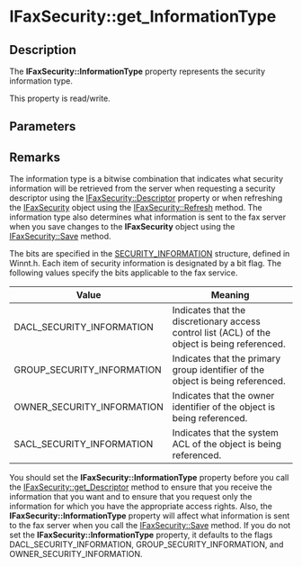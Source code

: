 # IFaxSecurity::get_InformationType

## Description

The **IFaxSecurity::InformationType** property represents the security information type.

This property is read/write.

## Parameters

## Remarks

The information type is a bitwise combination that indicates what security information will be retrieved from the server when requesting a security descriptor using the [IFaxSecurity::Descriptor](https://learn.microsoft.com/previous-versions/windows/desktop/api/faxcomex/nf-faxcomex-ifaxsecurity-get_descriptor) property or when refreshing the [IFaxSecurity](https://learn.microsoft.com/previous-versions/windows/desktop/api/faxcomex/nn-faxcomex-ifaxsecurity) object using the [IFaxSecurity::Refresh](https://learn.microsoft.com/previous-versions/windows/desktop/fax/-mfax-faxsecurity-refresh-vb) method. The information type also determines what information is sent to the fax server when you save changes to the **IFaxSecurity** object using the [IFaxSecurity::Save](https://learn.microsoft.com/previous-versions/windows/desktop/fax/-mfax-faxsecurity-save-vb) method.

The bits are specified in the [SECURITY_INFORMATION](https://learn.microsoft.com/windows/desktop/SecAuthZ/security-information) structure, defined in Winnt.h. Each item of security information is designated by a bit flag. The following values specify the bits applicable to the fax service.

| Value | Meaning |
| --- | --- |
| DACL_SECURITY_INFORMATION | Indicates that the discretionary access control list (ACL) of the object is being referenced. |
| GROUP_SECURITY_INFORMATION | Indicates that the primary group identifier of the object is being referenced. |
| OWNER_SECURITY_INFORMATION | Indicates that the owner identifier of the object is being referenced. |
| SACL_SECURITY_INFORMATION | Indicates that the system ACL of the object is being referenced. |

You should set the **IFaxSecurity::InformationType** property before you call the [IFaxSecurity::get_Descriptor](https://learn.microsoft.com/previous-versions/windows/desktop/api/faxcomex/nf-faxcomex-ifaxsecurity-get_descriptor) method to ensure that you receive the information that you want and to ensure that you request only the information for which you have the appropriate access rights. Also, the **IFaxSecurity::InformationType** property will affect what information is sent to the fax server when you call the [IFaxSecurity::Save](https://learn.microsoft.com/previous-versions/windows/desktop/fax/-mfax-faxsecurity-save-vb) method. If you do not set the **IFaxSecurity::InformationType** property, it defaults to the flags DACL_SECURITY_INFORMATION, GROUP_SECURITY_INFORMATION, and OWNER_SECURITY_INFORMATION.